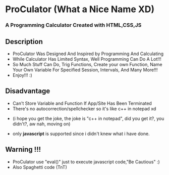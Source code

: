 # ProCulator (What a Nice Name XD)
### A Programming Calculator Created with HTML,CSS,JS

###
###
###

## Description
- ProCulator Was Designed And Inspired by Programming And Calculating
- While Calculator Has Limited Syntax, Well Programming Can Do A Lot!!!
- So Much Stuff Can Do, Trig Functions, Create your own Function, Name Your Own Variable For Specified Session, Intervals, And Many More!!!
- Enjoy!!! :)

## Disadvantage

- Can't Store Variable and Function If App/Site Has Been Terminated
- There's no autocorrection/spellchecker so it's like c++ in notepad xd 
* (i hope you get the joke, the joke is "c++ in notepad", did you get it?, you didn't?, aw nah, moving on)
- only **javascript** is supported since i didn't knew what i have done.

## Warning !!! 
- ProCulator use "eval()" just to execute javascript code,"Be Cautious" :)
- Also Spaghetti code (TnT)
